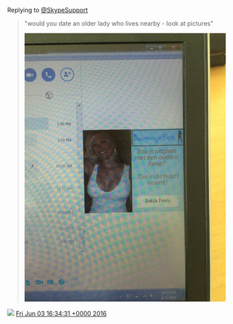 Replying to [@SkypeSupport](https://twitter.com/SkypeSupport/status/738737215761702912)

> "would you date an older lady who lives nearby \- look at pictures" 
> 
> ![](../../media/738770851995262977-CkCkJ7LWkAAhWEx.jpg)

<img src="../../media/tweet.ico" width="12" /> [Fri Jun 03 16:34:31 +0000 2016](https://twitter.com/DromerDenker/status/738770851995262977)